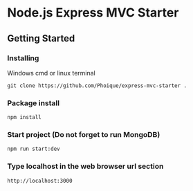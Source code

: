 # Node.js Express MVC Starter
## Getting Started
### Installing
Windows cmd or linux terminal
```
git clone https://github.com/Phoique/express-mvc-starter .
```
### Package install
`
npm install
`
### Start project (Do not forget to run MongoDB)
```
npm run start:dev
```
### Type localhost in the web browser url section
```
http://localhost:3000
```
